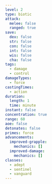 ```yaml
---
level: 2
type: biotic
attack:
  melee: false
  ranged: true
save:
  dex: false
  str: false
  con: false
  int: false
  wis: false
  cha: false
tags:
  - damage
  - control
damageTypes:
  - force
castingTimes:
  - action
duration:
  length: 1
  time: minute
instant: false
concentration: true
range: 60
aoe: false
detonates: false
primes: force
advancements:
  improved-grapple:
    mechanics: []
  improved-damage:
    mechanics: []
classes:
  - adept
  - sentinel
  - vanguard
---
```

